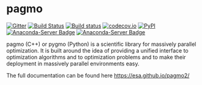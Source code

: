 pagmo
=====

[![Gitter](https://img.shields.io/gitter/room/nwjs/nw.js.svg)](https://gitter.im/pagmo2/Lobby?utm_source=badge&utm_medium=badge&utm_campaign=pr-badge&utm_content=badge)
[![Build Status](https://travis-ci.org/esa/pagmo2.svg?branch=master)](https://travis-ci.org/esa/pagmo2)
[![Build status](https://ci.appveyor.com/api/projects/status/sus3dsyg3376tiri/branch/master?svg=true)](https://ci.appveyor.com/project/ci4esa/pagmo2/branch/master)
[![codecov.io](https://codecov.io/github/esa/pagmo2/coverage.svg?branch=master)](https://codecov.io/github/esa/pagmo2?branch=master)
[![PyPI](https://img.shields.io/pypi/v/pygmo.svg)](https://pypi.python.org/pypi/pygmo)
[![Anaconda-Server Badge](https://anaconda.org/conda-forge/pagmo/badges/version.svg)](https://anaconda.org/conda-forge/pagmo)
[![Anaconda-Server Badge](https://anaconda.org/conda-forge/pygmo/badges/version.svg)](https://anaconda.org/conda-forge/pygmo)

pagmo (C++) or pygmo (Python) is a scientific library for massively parallel optimization. It is built around the idea of providing a unified interface to optimization algorithms and to optimization problems and to make their deployment in massively parallel environments easy.

The full documentation can be found here https://esa.github.io/pagmo2/
